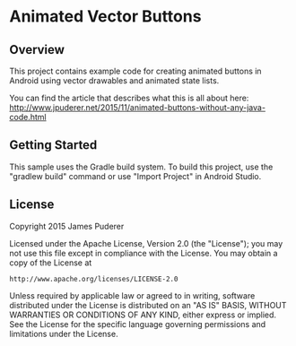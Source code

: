 Animated Vector Buttons
=======================

Overview
--------------

This project contains example code for creating animated buttons in Android
using vector drawables and animated state lists.

You can find the article that describes what this is all about here:
http://www.jpuderer.net/2015/11/animated-buttons-without-any-java-code.html

Getting Started
---------------

This sample uses the Gradle build system. To build this project, use the
"gradlew build" command or use "Import Project" in Android Studio.

License
-------
Copyright 2015 James Puderer

Licensed under the Apache License, Version 2.0 (the "License");
you may not use this file except in compliance with the License.
You may obtain a copy of the License at

    http://www.apache.org/licenses/LICENSE-2.0

Unless required by applicable law or agreed to in writing, software
distributed under the License is distributed on an "AS IS" BASIS,
WITHOUT WARRANTIES OR CONDITIONS OF ANY KIND, either express or implied.
See the License for the specific language governing permissions and
limitations under the License.

